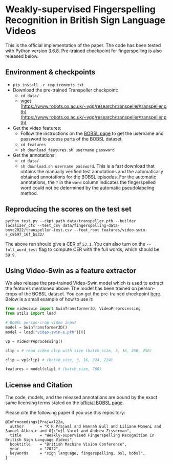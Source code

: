 # Weakly-supervised Fingerspelling Recognition in British Sign Language Videos

This is the official implementation of the paper. The code has been tested with Python version 3.6.8. Pre-trained checkpoint for fingerspelling is also released below. 

## Environment & checkpoints
- `pip install -r requirements.txt`
- Download the pre-trained Transpeller checkpoint:
  - `cd data/`
  - wget [https://www.robots.ox.ac.uk/~vgg/research/transpeller/transpeller.pth](https://www.robots.ox.ac.uk/~vgg/research/transpeller/transpeller.pth)
- Get the video features:
  - Follow the instructions on the [BOBSL page](https://www.robots.ox.ac.uk/~vgg/data/bobsl/#data) to get the username and password to access parts of the BOBSL dataset. 
  - `cd features`
  - `sh download_features.sh username password` 
- Get the annotations:
  - `cd data/`
  - `sh download.sh username password`. This is a fast download that obtains the manually verified test annotations and the automatically obtained annotations for the BOBSL episodes. For the automatic annotations, the `?` in the `word` column indicates the fingerspelled word could not be determined by the automatic pseudolabeling method.

## Reproducing the scores on the test set

`python test.py --ckpt_path data/transpeller.pth --builder localizer_ctc --test_csv data/fingerspelling-data-bmvc2022/transpeller-test.csv --feat_root features/video-swin-s_c8697_16f_bs32/`

The above run should give a CER of `53.1`. You can also turn on the `--full_word_test` flag to compute CER with the full words, which should be `59.9`. 

## Using Video-Swin as a feature extractor

We also release the pre-trained Video-Swin model which is used to extract the features mentioned above. The model has been trained on person-crops of the BOBSL dataset. You can get the pre-trained checkpoint [here](https://www.robots.ox.ac.uk/~vgg/research/transpeller/video-swin-s.pth). Below is a small example of how to use it:

```python
from videoswin import SwinTransformer3D, VideoPreprocessing
from utils import load

# BOBSL person-crop video input
model = SwinTransformer3D()
model = load("video-swin-s.pth")[0]

vp = VideoPreprocessing()

clip = # read video clip with size (batch_size, 3, 16, 256, 256)

clip = vp(clip) # (batch_size, 3, 16, 224, 224)

features = model(clip) # (batch_size, 768)
```

License and Citation
----------
The code, models, and the released annotations are bound by the exact same licensing terms stated on the [official BOBSL page](https://www.robots.ox.ac.uk/~vgg/data/bobsl/#data). 

Please cite the following paper if you use this repository:
```
@InProceedings{Prajwal22a,
  author       = "K R Prajwal and Hannah Bull and Liliane Momeni and Samuel Albanie and G{\"u}l Varol and Andrew Zisserman",
  title        = "Weakly-supervised Fingerspelling Recognition in British Sign Language Videos",
  booktitle    = "British Machine Vision Conference",
  year         = "2022",
  keywords     = "sign language, fingerspelling, bsl, bobsl",
}
```